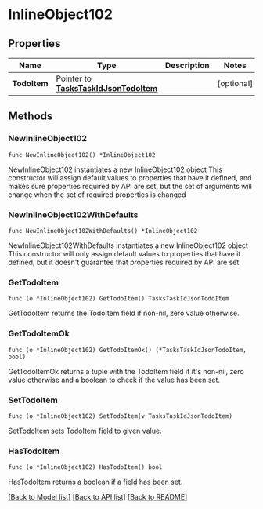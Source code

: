 # InlineObject102

## Properties

Name | Type | Description | Notes
------------ | ------------- | ------------- | -------------
**TodoItem** | Pointer to [**TasksTaskIdJsonTodoItem**](_tasks__taskId__json_todo_item.md) |  | [optional] 

## Methods

### NewInlineObject102

`func NewInlineObject102() *InlineObject102`

NewInlineObject102 instantiates a new InlineObject102 object
This constructor will assign default values to properties that have it defined,
and makes sure properties required by API are set, but the set of arguments
will change when the set of required properties is changed

### NewInlineObject102WithDefaults

`func NewInlineObject102WithDefaults() *InlineObject102`

NewInlineObject102WithDefaults instantiates a new InlineObject102 object
This constructor will only assign default values to properties that have it defined,
but it doesn't guarantee that properties required by API are set

### GetTodoItem

`func (o *InlineObject102) GetTodoItem() TasksTaskIdJsonTodoItem`

GetTodoItem returns the TodoItem field if non-nil, zero value otherwise.

### GetTodoItemOk

`func (o *InlineObject102) GetTodoItemOk() (*TasksTaskIdJsonTodoItem, bool)`

GetTodoItemOk returns a tuple with the TodoItem field if it's non-nil, zero value otherwise
and a boolean to check if the value has been set.

### SetTodoItem

`func (o *InlineObject102) SetTodoItem(v TasksTaskIdJsonTodoItem)`

SetTodoItem sets TodoItem field to given value.

### HasTodoItem

`func (o *InlineObject102) HasTodoItem() bool`

HasTodoItem returns a boolean if a field has been set.


[[Back to Model list]](../README.md#documentation-for-models) [[Back to API list]](../README.md#documentation-for-api-endpoints) [[Back to README]](../README.md)


